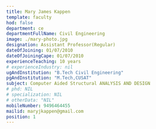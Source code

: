 ```yaml
---
title: Mary James Kappen
template: faculty
hod: false
department: ce
departmentFullName: Civil Engineering
image: ./mary-photo.jpg
designation: Assistant Professor(Regular)
dateOfJoining: 01/07/2010
dateOfJoiningCape: 01/07/2010
experienceTeaching: 10 years
# experienceIndustry: nil
ugAndInstitution: "B.Tech Civil Engineering"
pgAndInstitution: "M.Tech,CUSAT"
subject: Computer Aided Structural ANALYSIS AND DESIGN
# phd: NIL
# specialization: NIL
# otherData: "NIL"
mobileNumber: 9496464455
mailid: maryjkappen@gmail.com
position: 1
---
```

